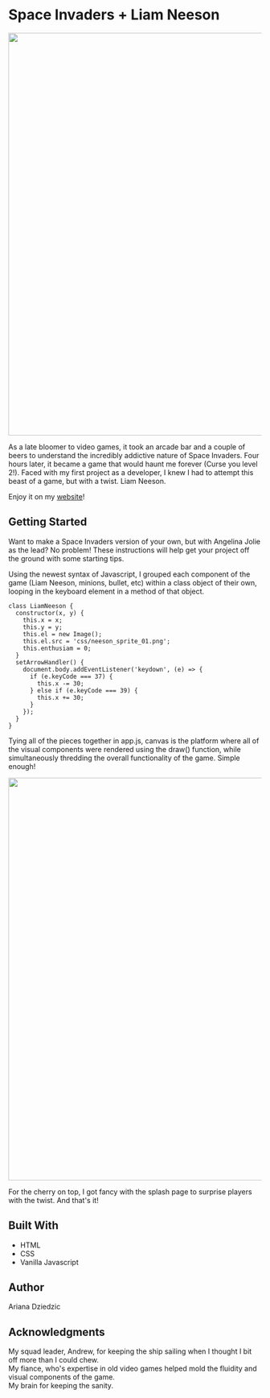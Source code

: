 # Space Invaders + Liam Neeson

<p align="center">
  <img src="http://arianadziedzic.com/space_invaders/css/space-invaders-readme.png" width="800"/>
</p>

As a late bloomer to video games, it took an arcade bar and a couple of beers to 
understand the incredibly addictive nature of Space Invaders. Four hours later, 
it became a game that would haunt me forever (Curse you level 2!). Faced with my first 
project as a developer, I knew I had to attempt this beast of a game, but with a 
twist. Liam Neeson.

Enjoy it on my <a href="http://arianadziedzic.com/space_invaders/index.html" target="_blank">website</a>!

## Getting Started
Want to make a Space Invaders version of your own, but with Angelina Jolie as the lead? No problem! 
These instructions will help get your project off the ground with some starting tips. </br>

Using the newest syntax of Javascript, I grouped each component of the game (Liam Neeson, minions, 
bullet, etc) within a class object of their own, looping in the keyboard element in a method of that object.

```
class LiamNeeson {
  constructor(x, y) {
    this.x = x;
    this.y = y;
    this.el = new Image();
    this.el.src = 'css/neeson_sprite_01.png';
    this.enthusiam = 0;
  }
  setArrowHandler() {
    document.body.addEventListener('keydown', (e) => {
      if (e.keyCode === 37) {
        this.x -= 30;
      } else if (e.keyCode === 39) {
        this.x += 30;
      }
    });
  }
}
```

Tying all of the pieces together in app.js, canvas is the platform where all of the
visual components were rendered using the draw() function, while simultaneously thredding the
overall functionality of the game. Simple enough! 

<p align="center">
  <img src="http://arianadziedzic.com/space_invaders/css/space-invaders-readme2.png" width="800"/>
</p>

For the cherry on top, I got fancy with the splash page to surprise players with the twist. And that's it!

## Built With
* HTML
* CSS
* Vanilla Javascript

## Author
Ariana Dziedzic

## Acknowledgments
My squad leader, Andrew, for keeping the ship sailing when I thought I bit off more than I could chew. </br>
My fiance, who's expertise in old video games helped mold the fluidity and visual components of the game. </br>
My brain for keeping the sanity. </br>

